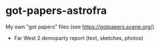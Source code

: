 # got-papers-astrofra
My own "got papers" files (see https://gotpapers.scene.org/)

- Far West 2 demoparty report (text, sketches, photos)
